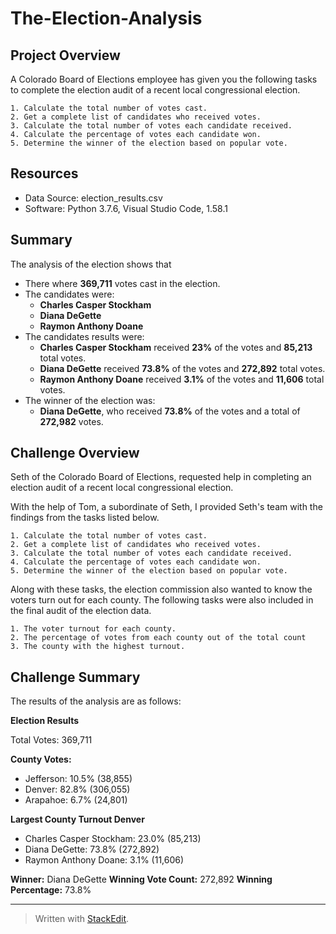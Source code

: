 
# The-Election-Analysis
## Project Overview
A Colorado Board of Elections employee has given you the following tasks to complete the election audit of a recent local congressional election.

	1. Calculate the total number of votes cast.
	2. Get a complete list of candidates who received votes.
	3. Calculate the total number of votes each candidate received.
	4. Calculate the percentage of votes each candidate won.
	5. Determine the winner of the election based on popular vote.
## Resources
- Data Source: election_results.csv
- Software: Python 3.7.6, Visual Studio Code, 1.58.1
## Summary
The analysis of the election shows that

- There where **369,711** votes cast in the election.
- The candidates were:
	* **Charles Casper Stockham**
	* **Diana DeGette**
	* **Raymon Anthony Doane**
- The candidates results were:
	* **Charles Casper Stockham** received **23%** of the votes and **85,213** total votes.
	* **Diana DeGette** received **73.8%** of the votes and **272,892** total votes.
	* **Raymon Anthony Doane** received **3.1%** of the votes and **11,606** total votes.
- The winner of the election was:
	* **Diana DeGette**, who received **73.8%** of the votes and a total of **272,982** votes.

## Challenge Overview
Seth of the Colorado Board of Elections, requested help in completing an election audit of a recent local congressional election. 

With the help of Tom, a subordinate of Seth, I provided Seth's team with the findings from the tasks listed below. 

	1. Calculate the total number of votes cast.
	2. Get a complete list of candidates who received votes.
	3. Calculate the total number of votes each candidate received.
	4. Calculate the percentage of votes each candidate won.
	5. Determine the winner of the election based on popular vote.

Along with these tasks, the election commission also wanted to know the voters turn out for each county. The following tasks were also included in the final audit of the election data.
	
	1. The voter turnout for each county.
	2. The percentage of votes from each county out of the total count
	3. The county with the highest turnout.
## Challenge Summary
The results of the analysis are as follows:

**Election Results**

Total Votes: 369,711

**County Votes:**
- Jefferson: 10.5% (38,855)
- Denver: 82.8% (306,055)
- Arapahoe: 6.7% (24,801)

**Largest County Turnout Denver**

- Charles Casper Stockham: 23.0% (85,213)
- Diana DeGette: 73.8% (272,892)
- Raymon Anthony Doane: 3.1% (11,606)

**Winner:** Diana DeGette
**Winning Vote Count:** 272,892
**Winning Percentage:** 73.8%

-------------------------
> Written with [StackEdit](https://stackedit.io/).
